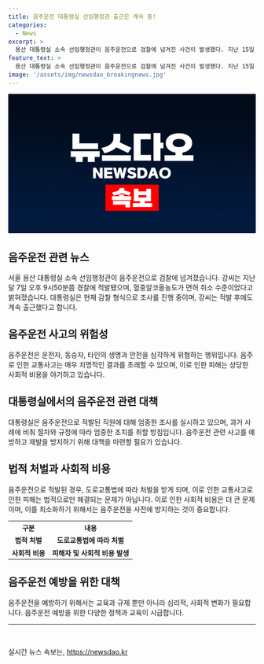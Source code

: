 ```yaml
---
title: 음주운전 대통령실 선임행정관 출근은 계속 중!
categories:
  - News
excerpt: >
  용산 대통령실 소속 선임행정관이 음주운전으로 검찰에 넘겨진 사건이 발생했다. 지난 15일 강씨가 용산구 한남동에서 음주운전으로 적발되었고, 혈중알코올농도가 면허 취소 수준이라고 밝혀졌다. 대통령실은 강씨를 감찰 형식으로 조사 중이며, 사례에 따라 절차와 규정에 따라 조치할 계획이라고 전했다. 해당 사건으로 인해 대통령실 내부에서도 조사가 진행 중이며, 강씨는 적발 후에도 계속해서 출근했다고 전해졌다.
feature_text: >
  용산 대통령실 소속 선임행정관이 음주운전으로 검찰에 넘겨진 사건이 발생했다. 지난 15일 강씨가 용산구 한남동에서 음주운전으로 적발되었고, 혈중알코올농도가 면허 취소 수준이라고 밝혀졌다. 대통령실은 강씨를 감찰 형식으로 조사 중이며, 사례에 따라 절차와 규정에 따라 조치할 계획이라고 전했다. 해당 사건으로 인해 대통령실 내부에서도 조사가 진행 중이며, 강씨는 적발 후에도 계속해서 출근했다고 전해졌다.
image: '/assets/img/newsdao_breakingnews.jpg'
---
```


<p><img src="/assets/img/newsdao_breakingnews.jpg" alt="firstkoreanews 속보" /></p>

<h2 data-ke-size="size26">음주운전 관련 뉴스</h2>

<p data-ke-size="size16">서울 용산 대통령실 소속 선임행정관이 음주운전으로 검찰에 넘겨졌습니다. 강씨는 지난달 7일 오후 9시50분쯤 경찰에 적발됐으며, 혈중알코올농도가 면허 취소 수준이었다고 밝혀졌습니다. 대통령실은 현재 감찰 형식으로 조사를 진행 중이며, 강씨는 적발 후에도 계속 출근했다고 합니다.</p>

<h2 data-ke-size="size26">음주운전 사고의 위험성</h2>

<p data-ke-size="size16">음주운전은 운전자, 동승자, 타인의 생명과 안전을 심각하게 위협하는 행위입니다. 음주로 인한 교통사고는 매우 치명적인 결과를 초래할 수 있으며, 이로 인한 피해는 상당한 사회적 비용을 야기하고 있습니다.</p>

<h2 data-ke-size="size26">대통령실에서의 음주운전 관련 대책</h2>

<p data-ke-size="size16">대통령실은 음주운전으로 적발된 직원에 대해 엄중한 조사를 실시하고 있으며, 과거 사례에 비춰 절차와 규정에 따라 엄중한 조치를 취할 방침입니다. 음주운전 관련 사고를 예방하고 재발을 방지하기 위해 대책을 마련할 필요가 있습니다.</p>

<h2 data-ke-size="size26">법적 처벌과 사회적 비용</h2>

<p data-ke-size="size16">음주운전으로 적발된 경우, 도로교통법에 따라 처벌을 받게 되며, 이로 인한 교통사고로 인한 피해는 법적으로만 해결되는 문제가 아닙니다. 이로 인한 사회적 비용은 더 큰 문제이며, 이를 최소화하기 위해서는 음주운전을 사전에 방지하는 것이 중요합니다.</p>

<table>
    <tr>
        <th>구분</th>
        <th>내용</th>
    </tr>
    <tr>
        <td style="text-align: center; height: 17px;"><b>법적 처벌</b></td>
        <td style="text-align: center; height: 17px;"><b>도로교통법에 따라 처벌</b></td>
    </tr>
    <tr>
        <td style="text-align: center; height: 17px;"><b>사회적 비용</b></td>
        <td style="text-align: center; height: 17px;"><b>피해자 및 사회적 비용 발생</b></td>
    </tr>
</table>

<h2 data-ke-size="size26">음주운전 예방을 위한 대책</h2>

<p data-ke-size="size16">음주운전을 예방하기 위해서는 교육과 규제 뿐만 아니라 심리적, 사회적 변화가 필요합니다. 음주운전 예방을 위한 다양한 정책과 교육이 시급합니다.</p>

<hr>

<p data-ke-size="size16">&nbsp;</p>
실시간 뉴스 속보는, <a href="https://newsdao.kr" rel="dofollow">https://newsdao.kr</a>



